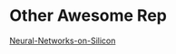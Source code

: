 # Other Awesome Rep

[Neural-Networks-on-Silicon](https://github.com/fengbintu/Neural-Networks-on-Silicon)